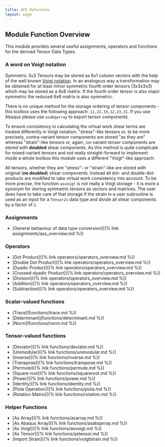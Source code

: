 ```yaml
---
title: API Reference
layout: page
---
```


## Module Function Overview

This module provides several useful assignments, operators and functions for the derived Tensor Data Types.

### A word on Voigt notation
Symmetric 3x3 Tensors may be stored as 6x1 column vectors with the help of the well known [Voigt notation](https://en.wikipedia.org/wiki/Voigt_notation). In an analogous way a transformation may be obtained for at least minor symmetric fourth order tensors (3x3x3x3) which may be stored as a 6x6 matrix. If the fourth order tensor is also major symmetric the reduced 6x6 matrix is also symmetric.

There is no unique method for the storage ordering of tensor components - this toolbox uses the following approach:
`11,22,33,12,23,31`. If you use Abaqus please use `asabqarray` to export tensor components.

To ensure consistency in calculating the virtual work shear terms are treated differently in Voigt notation: "stress"-like tensors or, to be more precisely, contra-variant tensor components are stored "as they are" whereas "strain"-like tensors or, again, co-variant tensor components are stored with **doubled** shear components. As this method is quite complicate for mixed-variant tensors and not really straight-forward to implement inside a whole toolbox this module uses a different "Voigt"-like approach:

All tensors, whether they are "stress"- or "strain"-like are stored with original (**no doubled**) shear components. Instead all dot- and double-dot-products are modified to take virtual work consistency into account. To be more precise, the function `asvoigt` is not really a Voigt storage - it is more a synonym for storing symmetric tensors as vectors and matrices. The user does have to take care of that storage if the strain in a user subroutine is used as an input for a `Tensor2s` data type and divide all shear components by a factor of `2`.

### Assignments
- [General behaviour of data type conversion]({% link assignments/ass_overview.md %})

### Operators
- [Dot Product]({% link operators/operators_overview.md %})
- [Double Dot Product]({% link operators/operators_overview.md %})
- [Dyadic Product]({% link operators/operators_overview.md %})
- [Crossed-dyadic Product]({% link operators/operators_overview.md %})
- [Division]({% link operators/operators_overview.md %})
- [Addition]({% link operators/operators_overview.md %})
- [Subtraction]({% link operators/operators_overview.md %})

### Scalar-valued functions
- [Trace](functions/trace.md %})
- [Determinant](functions/determinant.md %})
- [Norm](functions/norm.md %})

### Tensor-valued functions
- [Deviator]({% link functions/deviator.md %})
- [Unimodular]({% link functions/unimodular.md %})
- [Inverse]({% link functions/inverse.md %})
- [Transpose]({% link functions/transpose.md %})
- [Permute]({% link functions/permute.md %})
- [Square root]({% link functions/squareroot.md %})
- [Power]({% link functions/power.md %})
- [Identity]({% link functions/identity.md %})
- [Piola Operation]({% link functions/piola.md %})
- [Rotation Matrix]({% link functions/rotation.md %})

### Helper Functions
- [As Array]({% link functions/asarray.md %})
- [As Abaqus Array]({% link functions/asabqarray.md %})
- [As Voigt]({% link functions/asvoigt.md %})
- [As Tensor]({% link functions/astensor.md %})
- [Import Strain]({% link functions/voigtstrain.md %})
